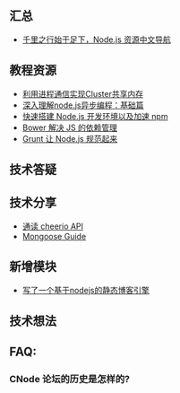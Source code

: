 汇总
------

* [千里之行始于足下，Node.js 资源中文导航](http://cnodejs.org/topic/51cd020573c638f3705329cb)


教程资源
------

* [利用进程通信实现Cluster共享内存](http://cnodejs.org/topic/534394e6cf27f6a73f0018ca)
* [深入理解node.js异步编程：基础篇](http://cnodejs.org/topic/533d6edbc2621e680800e0ea)
* [快速搭建 Node.js 开发环境以及加速 npm](http://cnodejs.org/topic/5338c5db7cbade005b023c98)
* [Bower 解决 JS 的依赖管理](http://blog.fens.me/nodejs-bower-intro/)
* [Grunt 让 Node.js 规范起来](http://blog.fens.me/nodejs-grunt-intro/)

技术答疑
------

技术分享
------

* [通读 cheerio API](http://cnodejs.org/topic/5203a71844e76d216a727d2e)
* [Mongoose Guide](http://cnodejs.org/topic/5206581b44e76d216aae072e)

新增模块
------

* [写了一个基于nodejs的静态博客引擎](http://cnodejs.org/topic/5205faa244e76d216aa538f9)

技术想法
------

FAQ:
------

### CNode 论坛的历史是怎样的?
